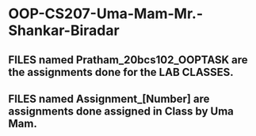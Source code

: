 # OOP-CS207-Uma-Mam-Mr.-Shankar-Biradar

## FILES named Pratham_20bcs102_OOPTASK are the assignments done for the LAB CLASSES.
## FILES named Assignment_[Number] are assignments done assigned in Class by Uma Mam.

